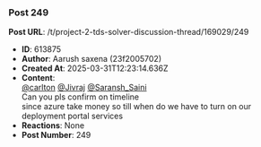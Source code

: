 ### Post 249
**Post URL**: /t/project-2-tds-solver-discussion-thread/169029/249
- **ID**: 613875
- **Author**: Aarush saxena  (23f2005702)
- **Created At**: 2025-03-31T12:23:14.636Z
- **Content**:  
  <a class="mention" href="/u/carlton">@carlton</a> <a class="mention" href="/u/jivraj">@Jivraj</a> <a class="mention" href="/u/saransh_saini">@Saransh_Saini</a><br>
Can you pls confirm on timeline<br>
since azure take money so till when do we have to turn on our deployment portal services
- **Reactions**: None
- **Post Number**: 249

